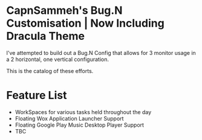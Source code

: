 # CapnSammeh's Bug.N Customisation | Now Including Dracula Theme

I've attempted to build out a Bug.N Config that allows for 3 monitor usage in a 2 horizontal, one vertical configuration.

This is the catalog of these efforts. 

# Feature List
 - WorkSpaces for various tasks held throughout the day
 - Floating Wox Application Launcher Support
 - Floating Google Play Music Desktop Player Support
 - TBC
